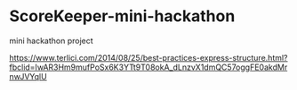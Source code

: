 # ScoreKeeper-mini-hackathon

mini hackathon project

https://www.terlici.com/2014/08/25/best-practices-express-structure.html?fbclid=IwAR3Hm9mufPoSx6K3YTt9T08okA_dLnzvX1dmQC57oggFE0akdMrnwJVYqlU
